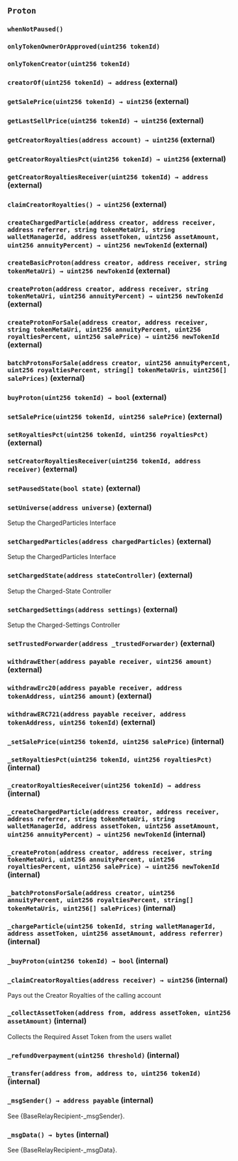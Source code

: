 ## `Proton`





### `whenNotPaused()`





### `onlyTokenOwnerOrApproved(uint256 tokenId)`





### `onlyTokenCreator(uint256 tokenId)`






### `creatorOf(uint256 tokenId) → address` (external)





### `getSalePrice(uint256 tokenId) → uint256` (external)





### `getLastSellPrice(uint256 tokenId) → uint256` (external)





### `getCreatorRoyalties(address account) → uint256` (external)





### `getCreatorRoyaltiesPct(uint256 tokenId) → uint256` (external)





### `getCreatorRoyaltiesReceiver(uint256 tokenId) → address` (external)





### `claimCreatorRoyalties() → uint256` (external)





### `createChargedParticle(address creator, address receiver, address referrer, string tokenMetaUri, string walletManagerId, address assetToken, uint256 assetAmount, uint256 annuityPercent) → uint256 newTokenId` (external)





### `createBasicProton(address creator, address receiver, string tokenMetaUri) → uint256 newTokenId` (external)





### `createProton(address creator, address receiver, string tokenMetaUri, uint256 annuityPercent) → uint256 newTokenId` (external)





### `createProtonForSale(address creator, address receiver, string tokenMetaUri, uint256 annuityPercent, uint256 royaltiesPercent, uint256 salePrice) → uint256 newTokenId` (external)





### `batchProtonsForSale(address creator, uint256 annuityPercent, uint256 royaltiesPercent, string[] tokenMetaUris, uint256[] salePrices)` (external)





### `buyProton(uint256 tokenId) → bool` (external)





### `setSalePrice(uint256 tokenId, uint256 salePrice)` (external)





### `setRoyaltiesPct(uint256 tokenId, uint256 royaltiesPct)` (external)





### `setCreatorRoyaltiesReceiver(uint256 tokenId, address receiver)` (external)





### `setPausedState(bool state)` (external)





### `setUniverse(address universe)` (external)



Setup the ChargedParticles Interface

### `setChargedParticles(address chargedParticles)` (external)



Setup the ChargedParticles Interface

### `setChargedState(address stateController)` (external)



Setup the Charged-State Controller

### `setChargedSettings(address settings)` (external)



Setup the Charged-Settings Controller

### `setTrustedForwarder(address _trustedForwarder)` (external)





### `withdrawEther(address payable receiver, uint256 amount)` (external)





### `withdrawErc20(address payable receiver, address tokenAddress, uint256 amount)` (external)





### `withdrawERC721(address payable receiver, address tokenAddress, uint256 tokenId)` (external)





### `_setSalePrice(uint256 tokenId, uint256 salePrice)` (internal)





### `_setRoyaltiesPct(uint256 tokenId, uint256 royaltiesPct)` (internal)





### `_creatorRoyaltiesReceiver(uint256 tokenId) → address` (internal)





### `_createChargedParticle(address creator, address receiver, address referrer, string tokenMetaUri, string walletManagerId, address assetToken, uint256 assetAmount, uint256 annuityPercent) → uint256 newTokenId` (internal)





### `_createProton(address creator, address receiver, string tokenMetaUri, uint256 annuityPercent, uint256 royaltiesPercent, uint256 salePrice) → uint256 newTokenId` (internal)





### `_batchProtonsForSale(address creator, uint256 annuityPercent, uint256 royaltiesPercent, string[] tokenMetaUris, uint256[] salePrices)` (internal)





### `_chargeParticle(uint256 tokenId, string walletManagerId, address assetToken, uint256 assetAmount, address referrer)` (internal)





### `_buyProton(uint256 tokenId) → bool` (internal)





### `_claimCreatorRoyalties(address receiver) → uint256` (internal)



Pays out the Creator Royalties of the calling account


### `_collectAssetToken(address from, address assetToken, uint256 assetAmount)` (internal)



Collects the Required Asset Token from the users wallet


### `_refundOverpayment(uint256 threshold)` (internal)





### `_transfer(address from, address to, uint256 tokenId)` (internal)





### `_msgSender() → address payable` (internal)



See {BaseRelayRecipient-_msgSender}.

### `_msgData() → bytes` (internal)



See {BaseRelayRecipient-_msgData}.


